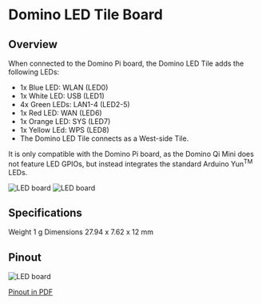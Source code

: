 ﻿Domino LED Tile Board
===================

Overview
------------

When connected to the Domino Pi board, the Domino LED Tile adds the following LEDs:

* 1x Blue LED: WLAN (LED0)
* 1x White LED: USB (LED1)
* 4x Green LEDs: LAN1-4 (LED2-5)
* 1x Red LED: WAN (LED6)
* 1x Orange LED: SYS (LED7)
* 1x Yellow LEd: WPS (LED8)
* The Domino LED Tile connects as a West-side Tile.

It is only compatible with the Domino Pi board, as the Domino Qi Mini does not feature LED GPIOs, but instead integrates the standard Arduino Yun<sup>TM</sup> LEDs.

![LED board](https://static.gl-inet.com/docs/router/en/2/domino/pi/src/led1.jpg)
![LED board](https://static.gl-inet.com/docs/router/en/2/domino/pi/src/led2.jpg)

Specifications
-----------------

Weight	1 g
Dimensions	27.94 x 7.62 x 12 mm


Pinout
--------------

![LED board](https://static.gl-inet.com/docs/router/en/2/domino/pi/src/led_pinout.jpg)

[Pinout in PDF](https://static.gl-inet.com/docs/router/en/2/domino/pi/src/Domino-LED-Pinout.pdf)